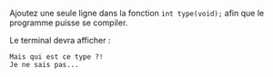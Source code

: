 Ajoutez une seule ligne dans la fonction `int type(void);` afin que le programme puisse se compiler.

Le terminal devra afficher :

    Mais qui est ce type ?!
    Je ne sais pas...
